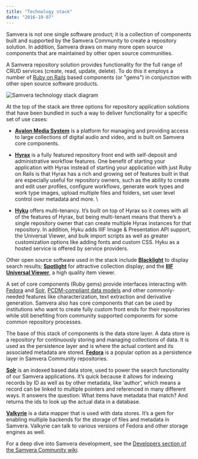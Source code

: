 ```yaml
---
title: "Technology stack"
date: "2016-10-07"
---
```

Samvera is not one single software product; it is a collection of components built and supported by the Samvera Community to create a repository solution. In addition, Samvera draws on many more open source components that are maintained by other open source communities.

A Samvera repository solution provides functionality for the full range of CRUD services (create, read, update, delete).  To do this it employs a number of [Ruby on Rails](https://rubyonrails.org/) based components (or "gems") in conjunction with other open source software products.

![Samvera technology stack diagram](../images/technology-stack.png)

At the top of the stack are three options for repository application solutions that have been bundled in such a way to deliver functionality for a specific set of use cases:

* **[Avalon Media System](https://www.avalonmediasystem.org/)** is a platform for managing and providing access to large collections of digital audio and video, and is built on Samvera core components. 

* **[Hyrax](https://hyrax.samvera.org/)** is a fully featured repository front end with self-deposit and administrative workflow features. One benefit of starting your application with Hyrax instead of starting your application with just Ruby on Rails is that Hyrax has a rich and growing set of features built in that are especially useful for repository owners, such as the ability to create and edit user profiles, configure workflows, generate work types and work type images, upload multiple files and folders, set user level control over metadata and more. \

* **[Hyku](https://hyku.samvera.org/)** offers multi-tenancy. It’s built on top of Hyrax so it comes with all of the features of Hyrax, but being multi-tenant means that there’s a single repository owner that can create multiple Hyrax instances for that repository. In addition, Hyku adds IIIF Image & Presentation API support, the Universal Viewer, and bulk import scripts as well as greater customization options like adding fonts and custom CSS. Hyku as a hosted service is offered by service providers.

Other open source software used in the stack include **[Blacklight](https://projectblacklight.org/)** to display search results; **[Spotlight](https://github.com/projectblacklight/spotlight)** for attractive collection display; and the **[IIIF Universal Viewer](https://universalviewer.io/)**, a high quality item viewer.

A set of core components (Ruby gems) provide interfaces interacting with [Fedora](https://fedora.lyrasis.org/) and [Solr](https://solr.apache.org/), [PCDM-compliant data models](https://pcdm.org/models) and other commonly-needed features like characterization, text extraction and derivative generation. Samvera also has core components that can be used by institutions who want to create fully custom front ends for their repositories while still benefiting from community supported components for some common repository processes. 

The base of this stack of components is the data store layer. A data store is a repository for continuously storing and managing collections of data. It is used as the persistence layer and is where the actual content and its associated metadata are stored. **[Fedora](https://fedora.lyrasis.org/)** is a popular option as a persistence layer in Samvera Community repositories.

**[Solr](https://solr.apache.org/)** is an indexed based data store, used to power the search functionality of our Samvera applications. It’s quick because it allows for indexing records by ID as well as by other metadata, like ‘author’, which means a record can be linked to multiple pointers and referenced in many different ways. It answers the question: What items have metadata that match? And returns the ids to look up the actual data in a database.

**[Valkyrie](https://github.com/samvera/valkyrie)** is a data mapper that is used with data stores. It’s a gem for enabling multiple backends for the storage of files and metadata in Samvera. Valkyrie can talk to various versions of Fedora and other storage engines as well.

For a deep dive into Samvera development, see the [Developers section of the Samvera Community wiki](https://samvera.atlassian.net/wiki/spaces/samvera/pages/405211345/Developers).
